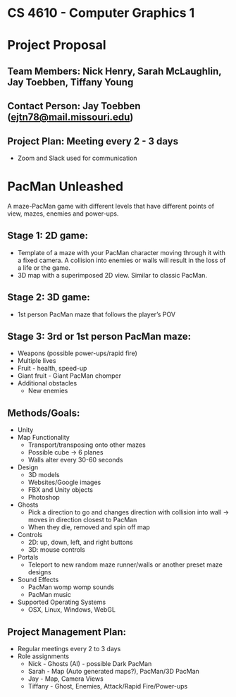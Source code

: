 # CS 4610 - Computer Graphics 1
# Project Proposal

## Team Members: Nick Henry, Sarah McLaughlin, Jay Toebben, Tiffany Young
## Contact Person: Jay Toebben (ejtn78@mail.missouri.edu)
## Project Plan: Meeting every 2 - 3 days
- Zoom and Slack used for communication

# PacMan Unleashed
A maze-PacMan game with different levels that have different points of view, mazes, enemies and power-ups.

## Stage 1: 2D game:
- Template of a maze with your PacMan character moving through it with a fixed camera. A collision into enemies or walls will result in the loss of a life or the game.
- 3D map with a superimposed 2D view. Similar to classic PacMan.
## Stage 2: 3D game:
- 1st person PacMan maze that follows the player’s POV
## Stage 3: 3rd or 1st person PacMan maze:
- Weapons (possible power-ups/rapid fire)
- Multiple lives
- Fruit - health, speed-up
- Giant fruit - Giant PacMan chomper
- Additional obstacles
	- New enemies


## Methods/Goals:

- Unity
- Map Functionality 
	- Transport/transposing onto other mazes
	- Possible cube → 6 planes
	- Walls alter every 30-60 seconds
- Design
	- 3D models
	- Websites/Google images
	- FBX and Unity objects
	- Photoshop
- Ghosts 
	- Pick a direction to go and changes direction with collision into wall → moves in direction closest to PacMan
	- When they die, removed and spin off map
- Controls
	- 2D: up, down, left, and right buttons
	- 3D: mouse controls
- Portals
	- Teleport to new random maze runner/walls or another preset maze designs
- Sound Effects
	- PacMan womp womp sounds
	- PacMan music
- Supported Operating Systems
	- OSX, Linux, Windows, WebGL


## Project Management Plan:

- Regular meetings every 2 to 3 days
- Role assignments
	- Nick - Ghosts (AI) - possible Dark PacMan
	- Sarah - Map (Auto generated maps?), PacMan/3D PacMan
	- Jay - Map, Camera Views
	- Tiffany - Ghost, Enemies, Attack/Rapid Fire/Power-ups
